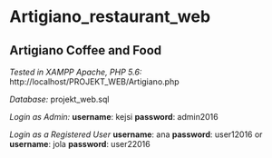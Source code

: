 # Artigiano_restaurant_web

## Artigiano Coffee and Food

_Tested in XAMPP Apache, PHP 5.6:_
http://localhost/PROJEKT_WEB/Artigiano.php

_Database:_
projekt_web.sql 

_Login as Admin:_
**username**: kejsi
**password**: admin2016

_Login as a Registered User_
**username**: ana
**password**: user12016
  or
**username**: jola
**password**: user22016

